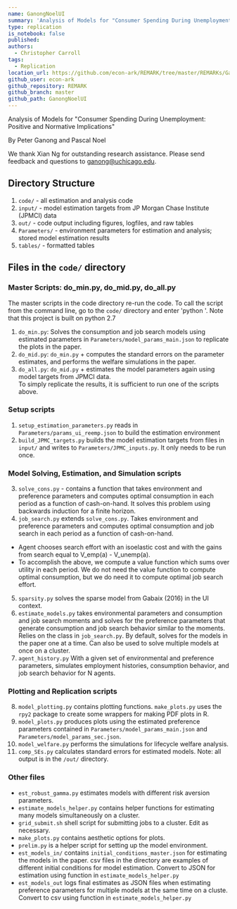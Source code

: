 ```yaml
---
name: GanongNoelUI
summary: 'Analysis of Models for "Consumer Spending During Unemployment: Positive and Normative Implications"'
type: replication
is_notebook: false
published:
authors:
  - Christopher Carroll
tags:
  - Replication
location_url: https://github.com/econ-ark/REMARK/tree/master/REMARKs/GanongNoelUI
github_user: econ-ark
github_repository: REMARK
github_branch: master
github_path: GanongNoelUI
---
```


Analysis of Models for "Consumer Spending During Unemployment: Positive and Normative Implications"

By Peter Ganong and Pascal Noel

We thank Xian Ng for outstanding research assistance. Please send feedback and questions to ganong@uchicago.edu.

## Directory Structure

1.  `code/` - all estimation and analysis code
2.  `input/` - model estimation targets from JP Morgan Chase Institute (JPMCI) data
3.  `out/` - code output including figures, logfiles, and raw tables
4.  `Parameters/` - environment parameters for estimation and analysis; stored model estimation results
5.  `tables/` - formatted tables

## Files in the `code/` directory

### Master Scripts: do_min.py, do_mid.py, do_all.py

The master scripts in the code directory re-run the code. To call the script from the command line, go to the `code/` directory and enter 'python <filename>'. Note that this project is built on python 2.7

1.  `do_min.py`: Solves the consumption and job search models using estimated parameters in `Parameters/model_params_main.json` to replicate the plots in the paper.
2.  `do_mid.py`: `do_min.py` + computes the standard errors on the parameter estimates, and performs the welfare simulations in the paper.
3.  `do_all.py`: `do_mid.py` + estimates the model parameters again using model targets from JPMCI data.  
    To simply replicate the results, it is sufficient to run one of the scripts above.

### Setup scripts

1. `setup_estimation_parameters.py` reads in `Parameters/params_ui_reemp.json` to build the estimation environment
2. `build_JPMC_targets.py` builds the model estimation targets from files in `input/` and writes to `Parameters/JPMC_inputs.py`. It only needs to be run once.

### Model Solving, Estimation, and Simulation scripts

3.  `solve_cons.py` - contains a function that takes environment and preference parameters and computes optimal consumption in each period as a function of cash-on-hand. It solves this problem using backwards induction for a finite horizon.
4.  `job_search.py` extends `solve_cons.py`. Takes environment and preference parameters and computes optimal consumption and job search in each period as a function of cash-on-hand.

- Agent chooses search effort with an isoelastic cost and with the gains from search equal to V_emp(a) - V_unemp(a).
- To accomplish the above, we compute a value function which sums over utility in each period. We do not need the value function to compute optimal consumption, but we do need it to compute optimal job search effort.

5.  `sparsity.py` solves the sparse model from Gabaix (2016) in the UI context.
6.  `estimate_models.py` takes environmental parameters and consumption and job search moments and solves for the preference parameters that generate consumption and job search behavior similar to the moments. Relies on the class in `job_search.py`. By default, solves for the models in the paper one at a time. Can also be used to solve multiple models at once on a cluster.
7.  `agent_history.py` With a given set of environmental and preference parameters, simulates employment histories, consumption behavior, and job search behavior for N agents.

### Plotting and Replication scripts

8.  `model_plotting.py` contains plotting functions. `make_plots.py` uses the `rpy2` package to create some wrappers for making PDF plots in R.
9.  `model_plots.py` produces plots using the estimated preference parameters contained in `Parameters/model_params_main.json` and `Parameters/model_params_sec.json`.
10. `model_welfare.py` performs the simulations for lifecycle welfare analysis.
11. `comp_SEs.py` calculates standard errors for estimated models.
    Note: all output is in the `/out/` directory.

### Other files

- `est_robust_gamma.py` estimates models with different risk aversion parameters.
- `estimate_models_helper.py` contains helper functions for estimating many models simultaneously on a cluster.
- `grid_submit.sh` shell script for submitting jobs to a cluster. Edit as necessary.
- `make_plots.py` contains aesthetic options for plots.
- `prelim.py` is a helper script for setting up the model environment.
- `est_models_in/` contains `initial_conditions_master.json` for estimating the models in the paper. csv files in the directory are examples of different initial conditions for model estimation. Convert to JSON for estimation using function in `estimate_models_helper.py`
- `est_models_out` logs final estimates as JSON files when estimating preference parameters for multiple models at the same time on a cluste. Convert to csv using function in `estimate_models_helper.py`
